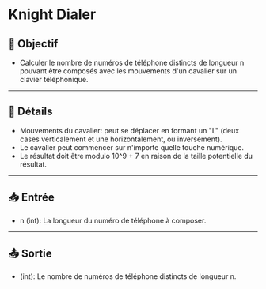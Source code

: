 # Knight Dialer

## 🎯 Objectif

  - Calculer le nombre de numéros de téléphone distincts de longueur n pouvant être composés avec les mouvements d'un cavalier sur un clavier téléphonique.

---

## 📝 Détails

  - Mouvements du cavalier: peut se déplacer en formant un "L" (deux cases verticalement et une horizontalement, ou inversement).
  - Le cavalier peut commencer sur n'importe quelle touche numérique.
  - Le résultat doit être modulo 10^9 + 7 en raison de la taille potentielle du résultat.


---

## 📥 Entrée

  - n (int): La longueur du numéro de téléphone à composer.

---

## 📤 Sortie

  - (int): Le nombre de numéros de téléphone distincts de longueur n.


